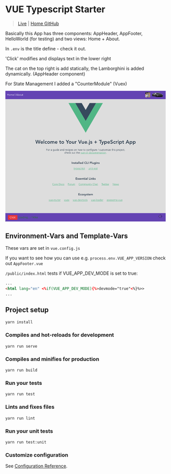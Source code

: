 # VUE Typescript Starter
> [Live](http://vuetsstarter.example.mikemitterer.at) | [Home GitHub](https://github.com/MikeMitterer/vue-ts-starter)

Basically this App has three components: AppHeader, AppFooter, HelloWorld (for testing)
and two views: Home + About.

In `.env` is the title define - check it out.

'Click' modifies and displays text in the lower right

The cat on the top right is add statically, the Lamborghini is added dynamically. (AppHeader component)

For State Management I added a "CounterModule" (Vuex)  

![Screenshot](doc/screenshot.png)      

## Environment-Vars and Template-Vars

These vars are set in `vue.config.js`
 
If you want to see how you can use e.g. `process.env.VUE_APP_VERSION` check out `AppFooter.vue`

`/public/index.html` tests if VUE_APP_DEV_MODE is set to true:
```html
...
<html lang="en" <%if(VUE_APP_DEV_MODE){%>devmode="true"<%}%>>
...

``` 

## Project setup
```
yarn install
```

### Compiles and hot-reloads for development
```
yarn run serve
```

### Compiles and minifies for production
```
yarn run build
```

### Run your tests
```
yarn run test
```

### Lints and fixes files
```
yarn run lint
```

### Run your unit tests
```
yarn run test:unit
```

### Customize configuration
See [Configuration Reference](https://cli.vuejs.org/config/).
